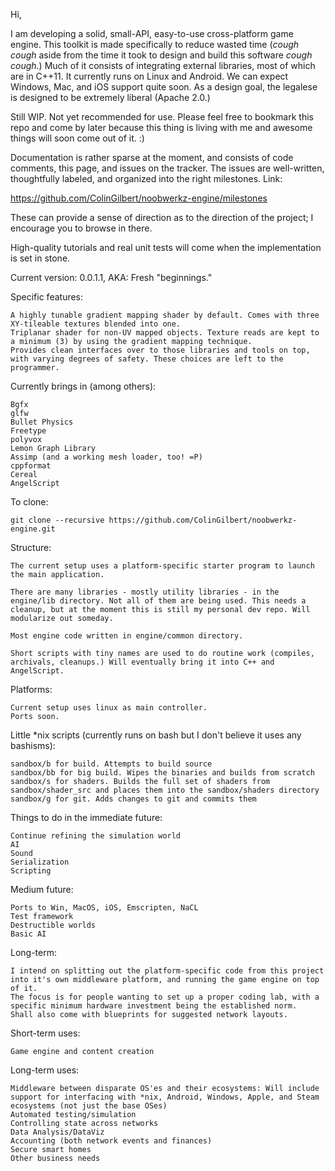 Hi,

I am developing a solid, small-API, easy-to-use cross-platform game engine. This toolkit is made specifically to reduce wasted time (*cough cough* aside from the time it took to design and build this software *cough cough*.) Much of it consists of integrating external libraries, most of which are in C++11. It currently runs on Linux and Android. We can expect Windows, Mac, and iOS support quite soon. As a design goal, the legalese is designed to be extremely liberal (Apache 2.0.)

Still WIP. Not yet recommended for use. Please feel free to bookmark this repo and come by later because this thing is living with me and awesome things will soon come out of it. :)

Documentation is rather sparse at the moment, and consists of code comments, this page, and issues on the tracker. The issues are well-written, thoughtfully labeled, and organized into the right milestones. Link:

https://github.com/ColinGilbert/noobwerkz-engine/milestones

These can provide a sense of direction as to the direction of the project; I encourage you to browse in there.

High-quality tutorials and real unit tests will come when the implementation is set in stone.

Current version: 0.0.1.1, AKA: Fresh "beginnings."

Specific features:
```
A highly tunable gradient mapping shader by default. Comes with three XY-tileable textures blended into one.
Triplanar shader for non-UV mapped objects. Texture reads are kept to a minimum (3) by using the gradient mapping technique.
Provides clean interfaces over to those libraries and tools on top, with varying degrees of safety. These choices are left to the programmer.
```

Currently brings in (among others):
```
Bgfx
glfw
Bullet Physics
Freetype
polyvox
Lemon Graph Library 
Assimp (and a working mesh loader, too! =P)
cppformat
Cereal
AngelScript
```

To clone:
```
git clone --recursive https://github.com/ColinGilbert/noobwerkz-engine.git
```

Structure:
```
The current setup uses a platform-specific starter program to launch the main application.

There are many libraries - mostly utility libraries - in the engine/lib directory. Not all of them are being used. This needs a cleanup, but at the moment this is still my personal dev repo. Will modularize out someday.

Most engine code written in engine/common directory.

Short scripts with tiny names are used to do routine work (compiles, archivals, cleanups.) Will eventually bring it into C++ and AngelScript.
```

Platforms:
```
Current setup uses linux as main controller.
Ports soon.
```

Little *nix scripts (currently runs on bash but I don't believe it uses any bashisms):
```
sandbox/b for build. Attempts to build source
sandbox/bb for big build. Wipes the binaries and builds from scratch
sandbox/s for shaders. Builds the full set of shaders from sandbox/shader_src and places them into the sandbox/shaders directory
sandbox/g for git. Adds changes to git and commits them
```

Things to do in the immediate future:
```
Continue refining the simulation world
AI
Sound
Serialization
Scripting
```

Medium future:
```
Ports to Win, MacOS, iOS, Emscripten, NaCL
Test framework
Destructible worlds
Basic AI
```

Long-term:
```
I intend on splitting out the platform-specific code from this project into it's own middleware platform, and running the game engine on top of it.
The focus is for people wanting to set up a proper coding lab, with a specific minimum hardware investment being the established norm. 
Shall also come with blueprints for suggested network layouts.
```

Short-term uses:
```
Game engine and content creation
```

Long-term uses:
```
Middleware between disparate OS'es and their ecosystems: Will include support for interfacing with *nix, Android, Windows, Apple, and Steam ecosystems (not just the base OSes)
Automated testing/simulation
Controlling state across networks
Data Analysis/DataViz
Accounting (both network events and finances)
Secure smart homes
Other business needs
```
